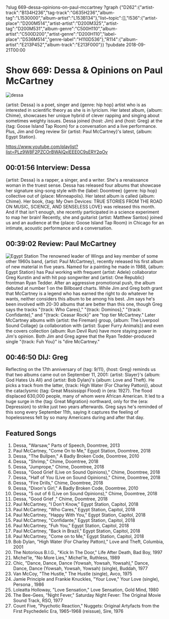 ?slug 669-dessa-opinions-on-paul-mccartney
?graph {"D262":{"artist-track":"B134H236","tag-track":"G635H236","album-tag":"L1530000","album-artist":"L153B134"},"list~topic":[],"I536":{"artist-place":"D200M514","artist-artist":"D200M325","artist-tag":"D200M531","album-genre":"C500H110","album-artist":"C500D200","artist-genre":"D200H110","label-place":"D536M514","genre-label":"H110D536"},"R114":{"album-artist":"E213P452","album-track":"E213F000"}}
?pubdate 2018-09-21T00:00

# Show 669: Dessa & Opinions on Paul McCartney

![dessa](//static.soundopinions.org/images/2018/dessa.jpg)

{artist: Dessa} is a poet, singer and {genre: hip hop} artist who is as interested in scientific theory as she is in lyricism. Her latest album, {album: Chime}, showcases her unique hybrid of clever rapping and singing about sometimes weighty issues. Dessa joined {host: Jim} and {host: Greg} at the {tag: Goose Island Tap Room} for a conversation and a live performance. Plus, Jim and Greg review Sir {artist: Paul McCartney}'s latest, {album: Egypt Station}.

https://www.youtube.com/playlist?list=PLz9W8F2PZCOrBWAIQxlEEE0C9sERY2qOv

## 00:01:56 Interview: Dessa
{artist: Dessa} is a rapper, a singer, and a writer. She's a renaissance woman in the truest sense. Dessa has released four albums that showcase her signature sing-song style with the {label: Doomtree} {genre: hip hop} collective out of {place: Minneapolis}. Her latest album is called {album: Chime}. Her book, {tag: My Own Devices: TRUE STORIES FROM THE ROAD ON MUSIC, SCIENCE, AND SENSELESS LOVE} was released this month. And if that isn't enough, she recently participated in a science experiment to map her brain! Recently, she and guitarist {artist: Matthew Santos} joined us and an audience at the {place: Goose Island Tap Room} in Chicago for an intimate, acoustic performance and a conversation. 

## 00:39:02 Review: Paul McCartney 
![Egypt Station](https://is1-ssl.mzstatic.com/image/thumb/Music115/v4/28/6f/78/286f783d-199e-661f-40cc-48bbe691cb96/source/600x600bb.jpg "12224/1399826275")
The renowned leader of Wings and key member of some other 1960s band, {artist: Paul McCartney}, recently released his first album of new material in five years. Named for a painting he made in 1988, {album: Egypt Station} has Paul working with frequent {artist: Adele} collaborator Greg Kurstin and with hit pop songwriter and {artist: One Republic} frontman Ryan Tedder. After an aggressive promotional push, the album debuted at number 1 on the Billboard charts. While Jim and Greg both grant that McCartney is a legend who has earned the right to do whatever he wants, neither considers this album to be among his best. Jim says he's been involved with 20-30 albums that are better than this one, though Greg says the tracks "{track: Who Cares}," "{track: Dominos}," "{track: Confidante}," and "{track: Ceasar Rock}" are "top tier McCartney." Later McCartney albums with {artist: the Fireman} group, {album: The Liverpool Sound Collage} (a collaboration with {artist: Super Furry Animals}) and even the covers collection {album: Run Devil Run} have more staying power in Jim's opinion. Both Jim and Greg agree that the Ryan Tedder-produced single "{track: Fuh You}" is "dire McCartney."

## 00:46:50 DIJ: Greg
Reflecting on the 17th anniversary of {tag: 9/11}, {host: Greg} reminds us that two albums came out on September 11, 2001: {artist: Slayer}'s {album: God Hates Us All} and {artist: Bob Dylan}'s {album: Love and Theft}. He picks a track from the latter, {track: High Water (For Charley Patton)}, about the cataclysmic {tag: Great Mississippi Flood} in {era: 1927}. The flood displaced 630,000 people, many of whom were African American. It led to a huge surge in the {tag: Great Migration} northward, only for the {era: Depression} to strike just two years afterwards. Greg says he's reminded of this song every September 11th, saying it captures the feeling of hopelessness felt by so many Americans during and after that day.

## Featured Songs  
1. Dessa, "Warsaw," Parts of Speech, Doomtree, 2013
1. Paul McCartney, "Come On to Me," Egypt Station, Doomtree, 2018
1. Dessa, "The Bullpen," A Badly Broken Code, Doomtree, 2010
1. Dessa, "Shrimp," Chime, Doomtree, 2018
1. Dessa, "Jumprope," Chime, Doomtree, 2018
1. Dessa, "Good Grief (Live on Sound Opinions)," Chime, Doomtree, 2018
1. Dessa, "Half of You (Live on Sound Opinions)," Chime, Doomtree, 2018
1. Dessa, "Fire Drills," Chime, Doomtree, 2018
1. Dessa, "Dixon's Girl," A Badly Broken Code, Doomtree, 2010
1. Dessa, "5 out of 6 (Live on Sound Opinions)," Chime, Doomtree, 2018
1. Dessa, "Good Grief ," Chime, Doomtree, 2018
1. Paul McCartney, "I Don't Know," Egypt Station, Capitol, 2018
1. Paul McCartney, "Who Cares," Egypt Station, Capitol, 2018
1. Paul McCartney, "Happy With You," Egypt Station, Capitol, 2018
1. Paul McCartney, "Confidante," Egypt Station, Capitol, 2018
1. Paul McCartney, "Fuh You," Egypt Station, Capitol, 2018
1. Paul McCartney, "Back in Brazil," Egypt Station, Capitol, 2018
1. Paul McCartney, "Come on to Me," Egypt Station, Capitol, 2018
1. Bob Dylan, "High Water (For Charley Patton)," Love and Theft, Columbia, 2001
1. The Notorious B.I.G., "Kick In The Door," Life After Death, Bad Boy, 1997
1. Michel'le, "No More Lies," Michel'le, Ruthless, 1989
1. Chic, "Dance, Dance, Dance (Yowsah, Yowsah, Yowsah)," Dance, Dance, Dance (Yowsah, Yowsah, Yowsah) (single), Buddah, 1977
1. Van McCoy, "The Hustle," The Hustle (single), Avco, 1975
1. Jamie Principle and Frankie Knuckles, "Your Love," Your Love (single), Persona , 1986
1. Loleatta Holloway, "Love Sensation," Love Sensation, Gold Mind, 1980
1. The Bee-Gees, "Night Fever," Saturday Night Fever: The Original Movie Sound Track, RSO, 1977
1. Count Five, "Psychotic Reaction," Nuggets: Original Artyfacts from the First Psychedelic Era, 1965–1968 (reissue), Sire, 1976
